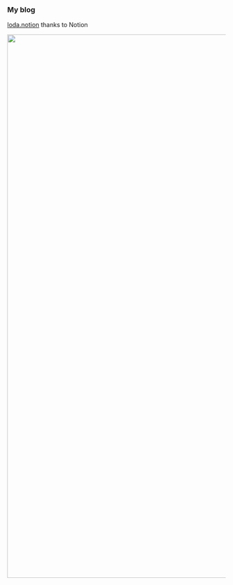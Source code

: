 ### My blog
[loda.notion](https://loda.notion.site/) thanks to Notion

<p align="center">
  <a href="https://loda.notion.site/">
    <img alt="Loda Tang's blog" src="https://github.com/user-attachments/assets/9a73d3c0-5bb7-4320-aff2-0b6aa2059b50" width="1250">
  </a>
</p>

 
